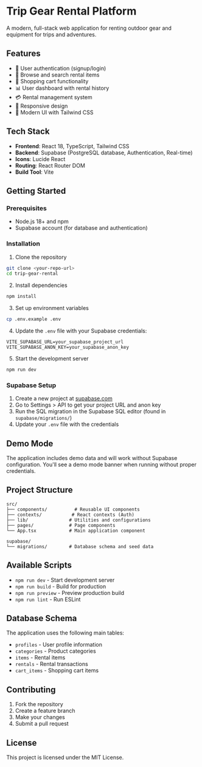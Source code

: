 # Trip Gear Rental Platform

A modern, full-stack web application for renting outdoor gear and equipment for trips and adventures.

## Features

- 🔐 User authentication (signup/login)
- 🏪 Browse and search rental items
- 🛒 Shopping cart functionality
- 📊 User dashboard with rental history
- 💳 Rental management system
- 📱 Responsive design
- 🎨 Modern UI with Tailwind CSS

## Tech Stack

- **Frontend**: React 18, TypeScript, Tailwind CSS
- **Backend**: Supabase (PostgreSQL database, Authentication, Real-time)
- **Icons**: Lucide React
- **Routing**: React Router DOM
- **Build Tool**: Vite

## Getting Started

### Prerequisites

- Node.js 18+ and npm
- Supabase account (for database and authentication)

### Installation

1. Clone the repository
```bash
git clone <your-repo-url>
cd trip-gear-rental
```

2. Install dependencies
```bash
npm install
```

3. Set up environment variables
```bash
cp .env.example .env
```

4. Update the `.env` file with your Supabase credentials:
```env
VITE_SUPABASE_URL=your_supabase_project_url
VITE_SUPABASE_ANON_KEY=your_supabase_anon_key
```

5. Start the development server
```bash
npm run dev
```

### Supabase Setup

1. Create a new project at [supabase.com](https://supabase.com)
2. Go to Settings > API to get your project URL and anon key
3. Run the SQL migration in the Supabase SQL editor (found in `supabase/migrations/`)
4. Update your `.env` file with the credentials

## Demo Mode

The application includes demo data and will work without Supabase configuration. You'll see a demo mode banner when running without proper credentials.

## Project Structure

```
src/
├── components/          # Reusable UI components
├── contexts/           # React contexts (Auth)
├── lib/               # Utilities and configurations
├── pages/             # Page components
└── App.tsx            # Main application component

supabase/
└── migrations/        # Database schema and seed data
```

## Available Scripts

- `npm run dev` - Start development server
- `npm run build` - Build for production
- `npm run preview` - Preview production build
- `npm run lint` - Run ESLint

## Database Schema

The application uses the following main tables:
- `profiles` - User profile information
- `categories` - Product categories
- `items` - Rental items
- `rentals` - Rental transactions
- `cart_items` - Shopping cart items

## Contributing

1. Fork the repository
2. Create a feature branch
3. Make your changes
4. Submit a pull request

## License

This project is licensed under the MIT License.
